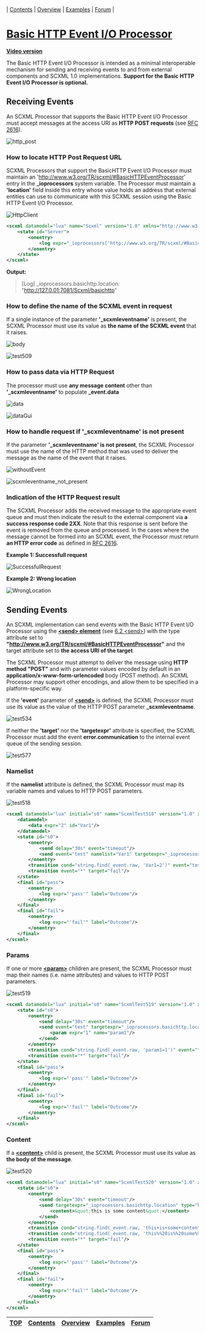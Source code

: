 <a name="top-anchor"/>

| [Contents](../README.md#table-of-contents) | [Overview](../README.md#scxml-overview) | [Examples](../README.md#examples) | [Forum](https://github.com/alexzhornyak/SCXML-tutorial/discussions) |

# [Basic HTTP Event I/O Processor](https://www.w3.org/TR/scxml/#BasicHTTPEventProcessor)
[**Video version**](https://youtu.be/bHxh5bKmIzM)

The Basic HTTP Event I/O Processor is intended as a minimal interoperable mechanism for sending and receiving events to and from external components and SCXML 1.0 implementations. **Support for the Basic HTTP Event I/O Processor is optional.**

## Receiving Events
An SCXML Processor that supports the Basic HTTP Event I/O Processor must accept messages at the access URI as **HTTP POST requests** (see [RFC 2616](https://www.w3.org/TR/scxml/#HTTP)).

![http_post](https://user-images.githubusercontent.com/18611095/57123153-786f0680-6d89-11e9-9536-fa7ea20569e6.png)

### How to locate HTTP Post Request URL
SCXML Processors that support the BasicHTTP Event I/O Processor must maintain an 'http://www.w3.org/TR/scxml/#BasicHTTPEventProcessor' entry in the **_ioprocessors** system variable. The Processor must maintain a **'location'** field inside this entry whose value holds an address that external entities can use to communicate with this SCXML session using the Basic HTTP Event I/O Processor.

![HttpClient](https://user-images.githubusercontent.com/18611095/57123442-85402a00-6d8a-11e9-8a4a-e4da2e0721b1.png)

```xml
<scxml datamodel="lua" name="Scxml" version="1.0" xmlns="http://www.w3.org/2005/07/scxml">
	<state id="Server">
		<onentry>
			<log expr="_ioprocessors['http://www.w3.org/TR/scxml/#BasicHTTPEventProcessor'].location" label="_ioprocessors.basichttp.location"/>
		</onentry>
	</state>
</scxml>
```

**Output:**
> [Log] _ioprocessors.basichttp.location: "http://127.0.01:7081/Scxml/basichttp"
>

### How to define the name of the SCXML event in request
If a single instance of the parameter **'_scxmleventname'** is present, the SCXML Processor must use its value as **the name of the SCXML event** that it raises.

![body](https://user-images.githubusercontent.com/18611095/57124003-a6097f00-6d8c-11e9-88c3-78d702437759.png)

![test509](https://user-images.githubusercontent.com/18611095/57124617-1b764f00-6d8f-11e9-9ff6-7bfa9fd47969.png)

### How to pass data via HTTP Request
The processor must use **any message content** other than **'_scxmleventname'** to populate **_event.data**

![data](https://user-images.githubusercontent.com/18611095/57125151-f4b91800-6d90-11e9-9f9f-2aa08ccd3ba2.png)

![dataGui](https://user-images.githubusercontent.com/18611095/57125253-685b2500-6d91-11e9-822b-5d06b8820164.png)

### How to handle request if '\_scxmleventname' is not present
If the parameter **'\_scxmleventname' is not present**, the SCXML Processor must use the name of the HTTP method that was used to deliver the message as the name of the event that it raises.

![withoutEvent](https://user-images.githubusercontent.com/18611095/57125825-7a3dc780-6d93-11e9-92fc-a3fdb3f59bc1.png)

![scxmleventname_not_present](https://user-images.githubusercontent.com/18611095/57125950-00f2a480-6d94-11e9-883f-8c03116ccc5d.png)

### Indication of the HTTP Request result
The SCXML Processor adds the received message to the appropriate event queue and must then indicate the result to the external component via **a success response code 2XX**. Note that this response is sent before the event is removed from the queue and processed. In the cases where the message cannot be formed into an SCXML event, the Processor must return **an HTTP error code** as defined in [RFC 2616](https://www.w3.org/TR/scxml/#HTTP).

**Example 1: Successfull request**

![SuccessfulRequest](https://user-images.githubusercontent.com/18611095/57126597-30a2ac00-6d96-11e9-9dd9-628bba455394.png)


**Example 2: Wrong location**

![WrongLocation](https://user-images.githubusercontent.com/18611095/57126864-292fd280-6d97-11e9-914a-62f4f88277d8.png)


## Sending Events
An SCXML implementation can send events with the Basic HTTP Event I/O Processor using the [**\<send\> element**](send.md) (see [6.2 \<send\>](https://www.w3.org/TR/scxml/#send)) with the type attribute set to **"http://www.w3.org/TR/scxml/#BasicHTTPEventProcessor"** and the target attribute set to **the access URI of the target**. 

The SCXML Processor must attempt to deliver the message using **HTTP method "POST"** and with parameter values encoded by default in an **application/x-www-form-urlencoded** body (POST method). An SCXML Processor may support other encodings, and allow them to be specified in a platform-specific way.

If the **'event'** parameter of [**\<send\>**](send.md) is defined, the SCXML Processor must use its value as the value of the HTTP POST parameter **\_scxmleventname**.

![test534](https://user-images.githubusercontent.com/18611095/57127917-7feadb80-6d9a-11e9-8260-6997145ac026.png)

If neither the **'target'** nor the **'targetexpr'** attribute is specified, the SCXML Processor must add the event **error.communication** to the internal event queue of the sending session.

![test577](https://user-images.githubusercontent.com/18611095/57128378-ddcbf300-6d9b-11e9-8efe-741119c981ac.png)

### Namelist
If the **namelist** attribute is defined, the SCXML Processor must map its variable names and values to HTTP POST parameters.

![test518](https://user-images.githubusercontent.com/18611095/57134191-06f57f00-6dae-11e9-9a56-1937e169a96b.png)

```xml
<scxml datamodel="lua" initial="s0" name="ScxmlTest518" version="1.0" xmlns="http://www.w3.org/2005/07/scxml" xmlns:conf="http://www.w3.org/2005/scxml-conformance">
	<datamodel>
		<data expr="2" id="Var1"/>
	</datamodel>
	<state id="s0">
		<onentry>
			<send delay="30s" event="timeout"/>
			<send event="test" namelist="Var1" targetexpr="_ioprocessors.basichttp.location" type="http://www.w3.org/TR/scxml/#BasicHTTPEventProcessor"/>
		</onentry>
		<transition cond="string.find(_event.raw, 'Var1=2')" event="test" target="pass"/>
		<transition event="*" target="fail"/>
	</state>
	<final id="pass">
		<onentry>
			<log expr="'pass'" label="Outcome"/>
		</onentry>
	</final>
	<final id="fail">
		<onentry>
			<log expr="'fail'" label="Outcome"/>
		</onentry>
	</final>
</scxml>
```

### Params
If one or more [**\<param\>**](param.md) children are present, the SCXML Processor must map their names (i.e. name attributes) and values to HTTP POST parameters.

![test519](https://user-images.githubusercontent.com/18611095/57134353-9b5fe180-6dae-11e9-9c18-a3225993b27b.png)

```xml
<scxml datamodel="lua" initial="s0" name="ScxmlTest519" version="1.0" xmlns="http://www.w3.org/2005/07/scxml" xmlns:conf="http://www.w3.org/2005/scxml-conformance">
	<state id="s0">
		<onentry>
			<send delay="30s" event="timeout"/>
			<send event="test" targetexpr="_ioprocessors.basichttp.location" type="http://www.w3.org/TR/scxml/#BasicHTTPEventProcessor">
				<param expr="1" name="param1"/>
			</send>
		</onentry>
		<transition cond="string.find(_event.raw, 'param1=1')" event="test" target="pass"/>
		<transition event="*" target="fail"/>
	</state>
	<final id="pass">
		<onentry>
			<log expr="'pass'" label="Outcome"/>
		</onentry>
	</final>
	<final id="fail">
		<onentry>
			<log expr="'fail'" label="Outcome"/>
		</onentry>
	</final>
</scxml>
```

### Content
If a [**\<content\>**](content.md) child is present, the SCXML Processor must use its value as **the body of the message**.

![test520](https://user-images.githubusercontent.com/18611095/57134516-16c19300-6daf-11e9-93cf-f3b40a207eb3.png)

```xml
<scxml datamodel="lua" initial="s0" name="ScxmlTest520" version="1.0" xmlns="http://www.w3.org/2005/07/scxml" xmlns:conf="http://www.w3.org/2005/scxml-conformance">
	<state id="s0">
		<onentry>
			<send delay="30s" event="timeout"/>
			<send targetexpr="_ioprocessors.basichttp.location" type="http://www.w3.org/TR/scxml/#BasicHTTPEventProcessor">
				<content>&quot;this is some content&quot;</content>
			</send>
		</onentry>
		<transition cond="string.find(_event.raw, 'this+is+some+content')" event="HTTP.POST" target="pass"/>
		<transition cond="string.find(_event.raw, 'this%%20is%%20some%%20content')" event="HTTP.POST" target="pass"/>
		<transition event="*" target="fail"/>
	</state>
	<final id="pass">
		<onentry>
			<log expr="'pass'" label="Outcome"/>
		</onentry>
	</final>
	<final id="fail">
		<onentry>
			<log expr="'fail'" label="Outcome"/>
		</onentry>
	</final>
</scxml>
```

| [TOP](#top-anchor) | [Contents](../README.md#table-of-contents) | [Overview](../README.md#scxml-overview) | [Examples](../README.md#examples) | [Forum](https://github.com/alexzhornyak/SCXML-tutorial/discussions) |
|---|---|---|---|---|
